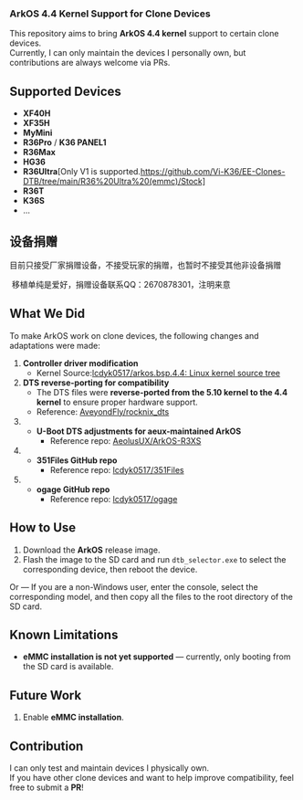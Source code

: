 ### ArkOS 4.4 Kernel Support for Clone Devices

This repository aims to bring **ArkOS 4.4 kernel** support to certain clone devices.  
Currently, I can only maintain the devices I personally own, but contributions are always welcome via PRs.

## Supported Devices

- **XF40H** 
- **XF35H**
- **MyMini**
- **R36Pro** / **K36 PANEL1**
- **R36Max**
- **HG36**
- **R36Ultra**[Only V1 is supported.https://github.com/Vi-K36/EE-Clones-DTB/tree/main/R36%20Ultra%20(emmc)/Stock]
- **R36T**
- **K36S**
- ...

## 设备捐赠

​	目前只接受厂家捐赠设备，不接受玩家的捐赠，也暂时不接受其他非设备捐赠

​	移植单纯是爱好，捐赠设备联系QQ：2670878301，注明来意

## What We Did

To make ArkOS work on clone devices, the following changes and adaptations were made:

1. **Controller driver modification**
   - Kernel Source:[lcdyk0517/arkos.bsp.4.4: Linux kernel source tree](https://github.com/lcdyk0517/arkos.bsp.4.4)
2. **DTS reverse-porting for compatibility**
   - The DTS files were **reverse-ported from the 5.10 kernel to the 4.4 kernel** to ensure proper hardware support.
   - Reference: [AveyondFly/rocknix_dts](https://github.com/AveyondFly/rocknix_dts/tree/main/3326/arkos_4.4_dts)
3. - **U-Boot DTS adjustments for aeux-maintained ArkOS**
     - Reference repo: [AeolusUX/ArkOS-R3XS](https://github.com/AeolusUX/ArkOS-R3XS)
4. - **351Files GitHub repo**
     - Reference repo: [lcdyk0517/351Files](https://github.com/lcdyk0517/351Files)
5. - **ogage GitHub repo**
     - Reference repo: [lcdyk0517/ogage](https://github.com/lcdyk0517/ogage)

## How to Use

1. Download the **ArkOS** release image.
2. Flash the image to the SD card and run `dtb_selector.exe` to select the corresponding device, then reboot the device.

Or —
If you are a non-Windows user, enter the console, select the corresponding model, and then copy all the files to the root directory of the SD card.

## Known Limitations

- **eMMC installation is not yet supported** — currently, only booting from the SD card is available.

## Future Work

1. Enable **eMMC installation**.

## Contribution

I can only test and maintain devices I physically own.  
If you have other clone devices and want to help improve compatibility, feel free to submit a **PR**!
